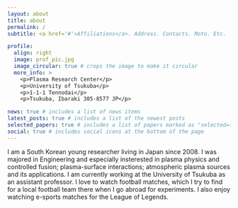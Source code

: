 ```yaml
---
layout: about
title: about
permalink: /
subtitle: <a href='#'>Affiliations</a>. Address. Contacts. Moto. Etc.

profile:
  align: right
  image: prof_pic.jpg
  image_circular: true # crops the image to make it circular
  more_info: >
    <p>Plasma Research Center</p>
    <p>University of Tsukuba</p>
    <p>1-1-1 Tennodai</p>
    <p>Tsukuba, Ibaraki 305-8577 JP</p>

news: true # includes a list of news items
latest_posts: true # includes a list of the newest posts
selected_papers: true # includes a list of papers marked as "selected={true}"
social: true # includes social icons at the bottom of the page
---
```


I am a South Korean young researcher living in Japan since 2008. I was majored in Engineering and especially insterested in plasma physics and controlled fusion; plasma-surface interactions; atmospheric plasma sources and its applications. I am currently working at the University of Tsukuba as an assistant professor.
I love to watch football matches, which I try to find for a local football team there when I go abroad for experiments. I also enjoy watching e-sports matches for the League of Legends.
